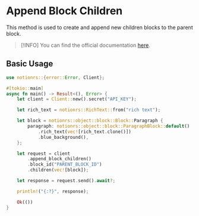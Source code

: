 # Append Block Children

This method is used to create and append new children blocks to the parent block.

> [!INFO]
> You can find the official documentation [here](https://developers.notion.com/reference/patch-block-children).

## Basic Usage

```rs
use notionrs::{error::Error, Client};

#[tokio::main]
async fn main() -> Result<(), Error> {
    let client = Client::new().secret("API_KEY");

    let rich_text = notionrs::RichText::from("rich text");

    let block = notionrs::object::block::Block::Paragraph {
        paragraph: notionrs::object::block::ParagraphBlock::default()
            .rich_text(vec![rich_text.clone()])
            .blue_background(),
    };

    let request = client
        .append_block_children()
        .block_id("PARENT_BLOCK_ID")
        .children(vec![block]);

    let response = request.send().await?;

    println!("{:?}", response);

    Ok(())
}
```

